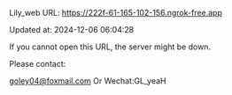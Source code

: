 Lily_web URL: https://222f-61-165-102-156.ngrok-free.app

Updated at: 2024-12-06 06:04:28

If you cannot open this URL, the server might be down.

Please contact: 

goley04@foxmail.com Or Wechat:GL_yeaH